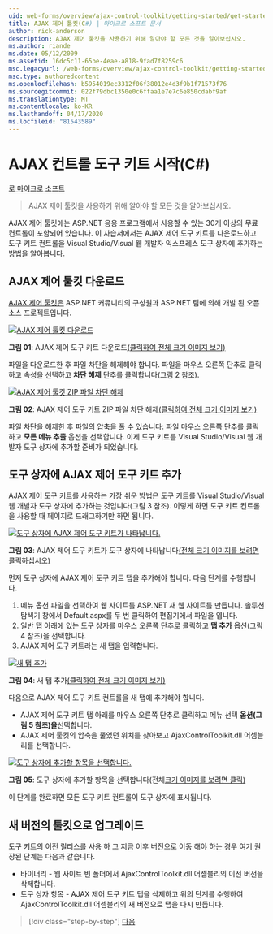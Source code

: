 ```yaml
---
uid: web-forms/overview/ajax-control-toolkit/getting-started/get-started-with-the-ajax-control-toolkit-cs
title: AJAX 제어 툴킷(C#) | 마이크로 소프트 문서
author: rick-anderson
description: AJAX 제어 툴킷을 사용하기 위해 알아야 할 모든 것을 알아보십시오.
ms.author: riande
ms.date: 05/12/2009
ms.assetid: 16dc5c11-65be-4eae-a818-9fad7f8259c6
msc.legacyurl: /web-forms/overview/ajax-control-toolkit/getting-started/get-started-with-the-ajax-control-toolkit-cs
msc.type: authoredcontent
ms.openlocfilehash: b5954019ec3312f06f38012e4d3f9b1f71573f76
ms.sourcegitcommit: 022f79dbc1350e0c6ffaa1e7e7c6e850cdabf9af
ms.translationtype: MT
ms.contentlocale: ko-KR
ms.lasthandoff: 04/17/2020
ms.locfileid: "81543589"
---
```

# <a name="get-started-with-the-ajax-control-toolkit-c"></a>AJAX 컨트롤 도구 키트 시작(C#)

[로 마이크로 소프트](https://github.com/microsoft)

> AJAX 제어 툴킷을 사용하기 위해 알아야 할 모든 것을 알아보십시오.

AJAX 제어 툴킷에는 ASP.NET 응용 프로그램에서 사용할 수 있는 30개 이상의 무료 컨트롤이 포함되어 있습니다. 이 자습서에서는 AJAX 제어 도구 키트를 다운로드하고 도구 키트 컨트롤을 Visual Studio/Visual 웹 개발자 익스프레스 도구 상자에 추가하는 방법을 알아봅니다.

## <a name="downloading-the-ajax-control-toolkit"></a>AJAX 제어 툴킷 다운로드

[AJAX 제어 툴킷은](http://devexpress.com/act) ASP.NET 커뮤니티의 구성원과 ASP.NET 팀에 의해 개발 된 오픈 소스 프로젝트입니다. 

[![AJAX 제어 툴킷 다운로드](get-started-with-the-ajax-control-toolkit-cs/_static/image1.jpg)](get-started-with-the-ajax-control-toolkit-cs/_static/image1.png)

**그림 01**: AJAX 제어 도구 키트 다운로드[(클릭하여 전체 크기 이미지 보기)](get-started-with-the-ajax-control-toolkit-cs/_static/image2.png)

파일을 다운로드한 후 파일 차단을 해제해야 합니다. 파일을 마우스 오른쪽 단추로 클릭하고 속성을 선택하고 **차단 해제** 단추를 클릭합니다(그림 2 참조).

[![AJAX 제어 툴킷 ZIP 파일 차단 해제](get-started-with-the-ajax-control-toolkit-cs/_static/image2.jpg)](get-started-with-the-ajax-control-toolkit-cs/_static/image3.png)

**그림 02**: AJAX 제어 도구 키트 ZIP 파일 차단 해제[(클릭하여 전체 크기 이미지 보기)](get-started-with-the-ajax-control-toolkit-cs/_static/image4.png)

파일 차단을 해제한 후 파일의 압축을 풀 수 있습니다: 파일 마우스 오른쪽 단추를 클릭하고 **모든 메뉴 추출** 옵션을 선택합니다. 이제 도구 키트를 Visual Studio/Visual 웹 개발자 도구 상자에 추가할 준비가 되었습니다.

## <a name="adding-the-ajax-control-toolkit-to-the-toolbox"></a>도구 상자에 AJAX 제어 도구 키트 추가

AJAX 제어 도구 키트를 사용하는 가장 쉬운 방법은 도구 키트를 Visual Studio/Visual 웹 개발자 도구 상자에 추가하는 것입니다(그림 3 참조). 이렇게 하면 도구 키트 컨트롤을 사용할 때 페이지로 드래그하기만 하면 됩니다.

[![도구 상자에 AJAX 제어 도구 키트가 나타납니다.](get-started-with-the-ajax-control-toolkit-cs/_static/image3.jpg)](get-started-with-the-ajax-control-toolkit-cs/_static/image5.png)

**그림 03**: AJAX 제어 도구 키트가 도구 상자에 나타납니다[(전체 크기 이미지를 보려면 클릭하십시오)](get-started-with-the-ajax-control-toolkit-cs/_static/image6.png)

먼저 도구 상자에 AJAX 제어 도구 키트 탭을 추가해야 합니다. 다음 단계를 수행합니다.

1. 메뉴 옵션 파일을 선택하여 웹 사이트를 ASP.NET 새 웹 사이트를 만듭니다. 솔루션 탐색기 창에서 Default.aspx를 두 번 클릭하여 편집기에서 파일을 엽니다.
2. 일반 탭 아래에 있는 도구 상자를 마우스 오른쪽 단추로 클릭하고 **탭 추가** 옵션(그림 4 참조)을 선택합니다.
3. AJAX 제어 도구 키트라는 새 탭을 입력합니다.

[![새 탭 추가](get-started-with-the-ajax-control-toolkit-cs/_static/image4.jpg)](get-started-with-the-ajax-control-toolkit-cs/_static/image7.png)

**그림 04**: 새 탭 추가[(클릭하여 전체 크기 이미지 보기)](get-started-with-the-ajax-control-toolkit-cs/_static/image8.png)

다음으로 AJAX 제어 도구 키트 컨트롤을 새 탭에 추가해야 합니다.

- AJAX 제어 도구 키트 탭 아래를 마우스 오른쪽 단추로 클릭하고 메뉴 선택 **옵션(그림 5 참조)을**선택합니다.
- AJAX 제어 툴킷의 압축을 풀었던 위치를 찾아보고 AjaxControlToolkit.dll 어셈블리를 선택합니다.

[![도구 상자에 추가할 항목을 선택합니다.](get-started-with-the-ajax-control-toolkit-cs/_static/image5.jpg)](get-started-with-the-ajax-control-toolkit-cs/_static/image9.png)

**그림 05**: 도구 상자에 추가할 항목을 선택합니다(전체[크기 이미지를 보려면 클릭)](get-started-with-the-ajax-control-toolkit-cs/_static/image10.png)

이 단계를 완료하면 모든 도구 키트 컨트롤이 도구 상자에 표시됩니다.

## <a name="upgrading-to-a-new-version-of-the-toolkit"></a>새 버전의 툴킷으로 업그레이드

도구 키트의 이전 릴리스를 사용 하 고 지금 이후 버전으로 이동 해야 하는 경우 여기 권장된 단계는 다음과 같습니다.

- 바이너리 - 웹 사이트 빈 폴더에서 AjaxControlToolkit.dll 어셈블리의 이전 버전을 삭제합니다.
- 도구 상자 항목 - AJAX 제어 도구 키트 탭을 삭제하고 위의 단계를 수행하여 AjaxControlToolkit.dll 어셈블리의 새 버전으로 탭을 다시 만듭니다.

> [!div class="step-by-step"]
> [다음](using-ajax-control-toolkit-controls-and-control-extenders-cs.md)
